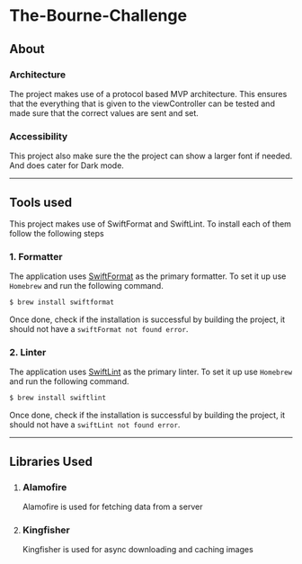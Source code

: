 # The-Bourne-Challenge

## About

### Architecture

The project makes use of a protocol based MVP architecture. This ensures that the everything that is given to the viewController can be tested and made sure that the correct values are sent and set. 

### Accessibility

This project also make sure the the project can show a larger font if needed. And does cater for Dark mode.

---

## Tools used

This project makes use of SwiftFormat and SwiftLint. To install each of them follow the following steps

### 1. Formatter

The application uses [SwiftFormat](https://github.com/nicklockwood/SwiftFormat) as the primary formatter. To set it up use `Homebrew` and run the following command.

``` bash
$ brew install swiftformat
```

Once done, check if the installation is successful by building the project, it should not have a `swiftFormat not found error`.


### 2. Linter

The application uses [SwiftLint](https://github.com/realm/SwiftLint) as the primary linter. To set it up use `Homebrew` and run the following command.

``` bash
$ brew install swiftlint
```

Once done, check if the installation is successful by building the project, it should not have a `swiftLint not found error`.

---

## Libraries Used

1. ### Alamofire

    Alamofire is used for fetching data from a server

2. ### Kingfisher

    Kingfisher is used for async downloading and caching images
